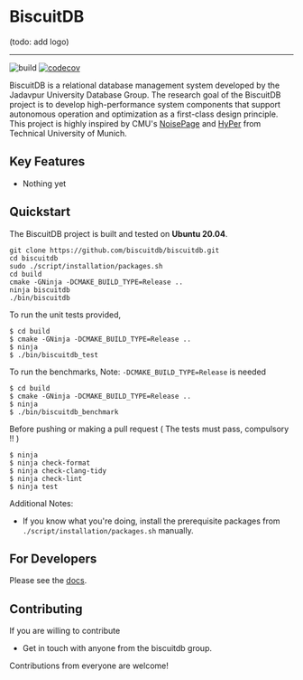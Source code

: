 # BiscuitDB

(todo: add logo)

-----------------

![build](https://github.com/biscuitdb/biscuitdb/actions/workflows/build_tests.yml/badge.svg?branch=master)
[![codecov](https://codecov.io/gh/biscuitdb/biscuitdb/branch/master/graph/badge.svg?token=JXXLWUDNOT)](https://codecov.io/gh/biscuitdb/biscuitdb)

BiscuitDB is a relational database management system developed by the Jadavpur University Database Group. The research goal of the BiscuitDB project is to develop high-performance system components that support autonomous operation and optimization as a first-class design principle. This project is highly inspired by CMU's
[NoisePage](https://noise.page/) and [HyPer](http://hyper-db.de) from Technical University of Munich.

## Key Features
* Nothing yet

## Quickstart
The BiscuitDB project is built and tested on **Ubuntu 20.04**.

```
git clone https://github.com/biscuitdb/biscuitdb.git
cd biscuitdb
sudo ./script/installation/packages.sh
cd build
cmake -GNinja -DCMAKE_BUILD_TYPE=Release ..
ninja biscuitdb
./bin/biscuitdb
```

To run the unit tests provided, 

```
$ cd build
$ cmake -GNinja -DCMAKE_BUILD_TYPE=Release ..
$ ninja
$ ./bin/biscuitdb_test
```

To run the benchmarks,
Note: `-DCMAKE_BUILD_TYPE=Release` is needed

```
$ cd build
$ cmake -GNinja -DCMAKE_BUILD_TYPE=Release ..
$ ninja
$ ./bin/biscuitdb_benchmark
```

Before pushing or making a pull request  ( The tests must pass, compulsory !! )

```
$ ninja
$ ninja check-format
$ ninja check-clang-tidy
$ ninja check-lint
$ ninja test
```

Additional Notes:
- If you know what you're doing, install the prerequisite packages from `./script/installation/packages.sh` manually.


## For Developers

Please see the [docs](https://github.com/biscuitdb/biscuitdb/tree/master/docs/).  

## Contributing

If you are willing to contribute
  - Get in touch with anyone from the biscuitdb group.

Contributions from everyone are welcome!
